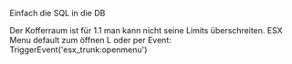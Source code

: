 Einfach die SQL in die DB

Der Kofferraum ist für 1.1 man kann nicht seine Limits überschreiten. ESX Menu default
zum öffnen L oder per Event:
TriggerEvent('esx_trunk:openmenu')
